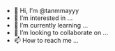 - 👋 Hi, I’m @tanmmayyy
- 👀 I’m interested in ...
- 🌱 I’m currently learning ...
- 💞️ I’m looking to collaborate on ...
- 📫 How to reach me ...

<!---
tanmmayyy/tanmmayyy is a ✨ special ✨ repository because its `README.md` (this file) appears on your GitHub profile.
You can click the Preview link to take a look at your changes.
--->
